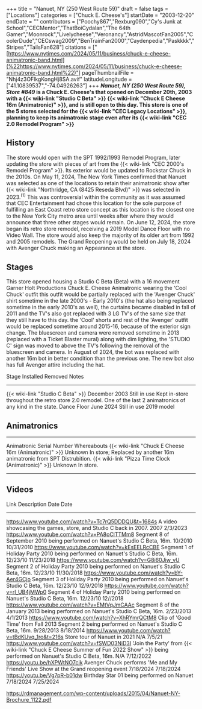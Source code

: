+++
title = "Nanuet, NY (250 West Route 59)"
draft = false
tags = ["Locations"]
categories = ["Chuck E. Cheese's"]
startDate = "2003-12-20"
endDate = ""
contributors = ["Poochy867","Rexburg090","Cy's Junk at School","CECMentor","ThatBoiCydalan","The 64th Gamer","Moonrock","Livelycheese","Veronancy","AstridMascotFan2005","CoolerDude","CECswag2009","BenTrainFan2000","Caydenpedia","Paskkkk","Stripes","TailsFan628"]
citations = ["[https://www.nytimes.com/2024/05/11/business/chuck-e-cheese-animatronic-band.html](%22https://www.nytimes.com/2024/05/11/business/chuck-e-cheese-animatronic-band.html%22)"]
pageThumbnailFile = "Nhj4z3OFlkgKongHj8SA.avif"
latitudeLongitude = ["41.10839537","-74.04926263"]
+++
***Nanuet, NY (250 West Route 59), Store #849* is a Chuck E. Cheese's that opened on December 20th, 2003 with a {{< wiki-link "Studio C Beta" >}} {{< wiki-link "Chuck E Cheese 16m (Animatronic)" >}}, and is still open to this day.
This store is one of the 5 stores selected for the {{< wiki-link "CEC Legacy Locations" >}}, planning to keep its animatronic stage even after its {{< wiki-link "CEC 2.0 Remodel Program" >}}**

## History

The store would open with the SPT 1992/1993 Remodel Program, later updating the store with pieces of art from the {{< wiki-link "CEC 2000's Remodel Program" >}}. Its exterior would be updated to Rockstar Chuck in the 2010s.
On May 11, 2024, The New York Times confirmed that Nanuet was selected as one of the locations to retain their animatronic show after {{< wiki-link "Northridge, CA (8425 Reseda Blvd)" >}} was selected in 2023.<sup>(1)</sup> This was controversial within the community as it was assumed that CEC Entertainment had chose this location for the sole purpose of fulfilling an East Coast retro store concept as this location is the closest one to the New York City metro area until weeks after where they would announce that three other stages would remain. On June 12, 2024, the store began its retro store remodel, receiving a 2019 Model Dance Floor with no Video Wall. The store would also keep the majority of its older art from 1992 and 2005 remodels.
The Grand Reopening would be held on July 18, 2024 with Avenger Chuck making an Appearance at the store.

## Stages

This store opened housing a Studio C Beta (Beta) with a 16 movement Garner Holt Productions Chuck E. Cheese Animatronic wearing the 'Cool Chuck' outfit this outfit would be partially replaced with the 'Avenger Chuck' shirt sometime in the late 2000's - Early 2010's (the hat also being replaced sometime in the early 2010's as well), the curtains became disabled in fall of 2011 and the TV's also got replaced with 3 LG TV's of the same size that they still have to this day. the 'Cool' shorts and rest of the 'Avenger' outfit would be replaced sometime around 2015-16, because of the exterior sign change. The bluescreen and camera were removed sometime in 2013 (replaced with a Ticket Blaster mural) along with dim lighting, the 'STUDIO C' sign was moved to above the TV's following the removal of the bluescreen and camera. In August of 2024, the bot was replaced with another 16m bot in better condition than the previous one. The new bot also has full Avenger attire including the hat.

  Stage                                   Installed       Removed        Notes
  --------------------------------------- --------------- -------------- ----------------------------------------------------------------------------------------------------------------
  {{< wiki-link "Studio C Beta" >}}   December 2003   Still in use   Kept in-store throughout the retro store 2.0 remodel. One of the last 2 animatronics of any kind in the state.
  Dance Floor                             June 2024       Still in use   2019 model

## Animatronics

  ---------------------------------------------------------- --------------- ----------------------------------------------------------------------
  Animatronic                                                Serial Number   Whereabouts
  {{< wiki-link "Chuck E Cheese 16m (Animatronic)" >}}   Unknown         In store; Replaced by another 16m animatronic from SPT Distrubition.
  {{< wiki-link "Pizza Time Clock (Animatronic)" >}}     Unknown         In store.
  ---------------------------------------------------------- --------------- ----------------------------------------------------------------------

## Videos

  Link                                                  Description                                                                                                                               Date        Date
  ----------------------------------------------------- ----------------------------------------------------------------------------------------------------------------------------------------- ----------- ------------
  https://www.youtube.com/watch?v=Tc7rQ5DDDQU&t=1684s   A video showcasing the games, store, and Studio C back in 2007.                                                                           2007        2/3/2023
  https://www.youtube.com/watch?v=PA8oClTTMm8           Segment 8 of September 2010 being performed on Nanuet's Studio C Beta, 16m.                                                              10/2010     10/31/2010
  https://www.youtube.com/watch?v=kEsEELRcCBE           Segment 1 of Holiday Party 2010 being performed on Nanuet's Studio C Beta, 16m.                                                          12/23/10    11/23/2018
  https://www.youtube.com/watch?v=G8i60Jiw_vU           Segment 2 of Holiday Party 2010 being performed on Nanuet's Studio C Beta, 16m.                                                          12/23/10    11/30/2018
  https://www.youtube.com/watch?v=bY-Aer4GCjo           Segment 3 of Holiday Party 2010 being performed on Nanuet's Studio C Beta, 16m.                                                          12/23/10    12/9/2018
  https://www.youtube.com/watch?v=rl_UB4jMWp0           Segment 4 of Holiday Party 2010 being performed on Nanuet's Studio C Beta, 16m.                                                          12/23/10    12//2018
  https://www.youtube.com/watch?v=EMtVqJmCAAc           Segment 8 of the January 2013 being performed on Nanuet's Studio C Beta, 16m.                                                            2/23/2013   4/1/2013
  https://www.youtube.com/watch?v=XhRYmrQCtM8           Clip of 'Good Time' from Fall 2013 Segment 2 being performed on Nanuet's Studio C Beta, 16m.                                           9/28/2013   8/18/2014
  https://www.youtube.com/watch?v=tBdKUvq_1ro&t=216s    Store tour of Nanuet in 2021                                                                                                              N/A         7/5/21
  https://www.youtube.com/watch?v=fSWD03NiD3I           'Join the Party' from {{< wiki-link "Chuck E Cheese Summer of Fun 2022 Show" >}} being performed on Nanuet's Studio C Beta, 16m.   N/A         7/12/2022
  https://youtu.be/hXPWtNO7cik                          Avenger Chuck performs 'Me and My Friends' Live Show at the Grand reopening event                                                       7/18/2024   7/18/2024
  https://youtu.be/Vg7pR-b01dw                          Birthday Star 01 being performed on Nanuet                                                                                                7/18/2024   7/25/2024

https://rdmanagement.com/wp-content/uploads/2015/04/Nanuet-NY-Brochure_1122.pdf
